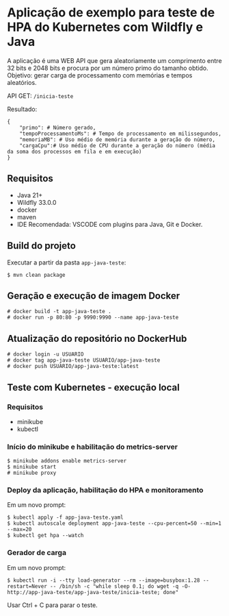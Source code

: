 # Aplicação de exemplo para teste de HPA do Kubernetes com Wildfly e Java

A aplicação é uma WEB API que gera aleatoriamente um comprimento entre 32 bits e 2048 bits e procura por um número primo do tamanho obtido.
Objetivo: gerar carga de processamento com memórias e tempos aleatórios.

API GET: `/inicia-teste`

Resultado: 
```
{
    "primo": # Número gerado,
    "tempoProcessamentoMs": # Tempo de processamento em milissegundos,
    "memoriaMB": # Uso médio de memória durante a geração do número,
    "cargaCpu":# Uso médio de CPU durante a geração do número (média da soma dos processos em fila e em execução)
}
```

## Requisitos
- Java 21+
- Wildfly 33.0.0
- docker
- maven
- IDE Recomendada: VSCODE com plugins para Java, Git e Docker.

## Build do projeto
Executar a partir da pasta `app-java-teste`:
```
$ mvn clean package
```

## Geração e execução de imagem Docker
```
# docker build -t app-java-teste .
# docker run -p 80:80 -p 9990:9990 --name app-java-teste 
```

## Atualização do repositório no DockerHub
```
# docker login -u USUARIO
# docker tag app-java-teste USUARIO/app-java-teste
# docker push USUARIO/app-java-teste:latest
```

## Teste com Kubernetes - execução local
### Requisitos
- minikube
- kubectl

### Início do minikube e habilitação do metrics-server
```
$ minikube addons enable metrics-server
$ minikube start
# minikube proxy
```

### Deploy da aplicação, habilitação do HPA e monitoramento
Em um novo prompt:
```
$ kubectl apply -f app-java-teste.yaml
$ kubectl autoscale deployment app-java-teste --cpu-percent=50 --min=1 --max=20
$ kubectl get hpa --watch
```

### Gerador de carga
Em um novo prompt:
```
$ kubectl run -i --tty load-generator --rm --image=busybox:1.28 --restart=Never -- /bin/sh -c "while sleep 0.1; do wget -q -O- http://app-java-teste/app-java-teste/inicia-teste; done"
```

Usar Ctrl + C para parar o teste.


